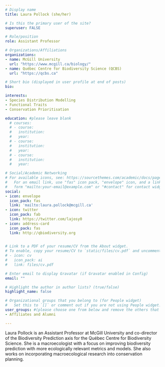 ```yaml
---
# Display name
title: Laura Pollock (she/her) 

# Is this the primary user of the site?
superuser: FALSE

# Role/position
role: Assistant Professor

# Organizations/Affiliations
organizations:
- name: McGill University
  url: "https://www.mcgill.ca/biology/"
- name: Québec Centre for Biodiversity Science (QCBS)
  url: "https://qcbs.ca"

# Short bio (displayed in user profile at end of posts)
bio: 

interests:
- Species Distribution Modelling
- Functional Traits
- Conservation Prioritisation

education: #please leave blank
  # courses:
  # - course:
  #   institution:
  #   year:
  # - course:
  #   institution:
  #   year:
  # - course:
  #   institution:
  #   year:

# Social/Academic Networking
# For available icons, see: https://sourcethemes.com/academic/docs/page-builder/#icons
#   For an email link, use "fas" icon pack, "envelope" icon, and a link in the
#   form "mailto:your-email@example.com" or "#contact" for contact widget.
social:
- icon: envelope
  icon_pack: fas
  link: 'mailto:laura.pollock@mcgill.ca'
- icon: twitter
  icon_pack: fab
  link: https://twitter.com/lajosy0
- icon: address-card
  icon_pack: fas
  link: http://qbiodiversity.org

  
# Link to a PDF of your resume/CV from the About widget.
# To enable, copy your resume/CV to `static/files/cv.pdf` and uncomment the lines below.
# - icon: cv
#   icon_pack: ai
#   link: files/cv.pdf

# Enter email to display Gravatar (if Gravatar enabled in Config)
email: ""

# Highlight the author in author lists? (true/false)
highlight_name: false

# Organizational groups that you belong to (for People widget)
#   Set this to `[]` or comment out if you are not using People widget.
user_groups: #(please choose one from below and remove the others that aren't needed)
- Affiliates and Alumni

---
```


Laura Pollock is an Assistant Professor at McGill University and co-director of the Biodiversity Prediction axis for the Québec Centre for Biodiversity Science. She is a macroecologist with a focus on improving biodiversity prediction with more ecologically relevant metrics and models. She also works on incorporating macroecological research into conservation planning.
